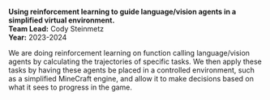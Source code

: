 **Using reinforcement learning to guide language/vision agents in a simplified virtual environment.**<br/>
**Team Lead:** Cody Steinmetz<br/>
**Year:** 2023-2024

We are doing reinforcement learning on function calling language/vision agents by calculating the trajectories of specific tasks. We then apply these tasks by having these agents be placed in a controlled environment, such as a simplified MineCraft engine, and allow it to make decisions based on what it sees to progress in the game.